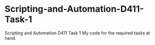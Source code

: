 # Scripting-and-Automation-D411-Task-1
Scripting and Automation D411 Task 1
My code for the required tasks at hand.
